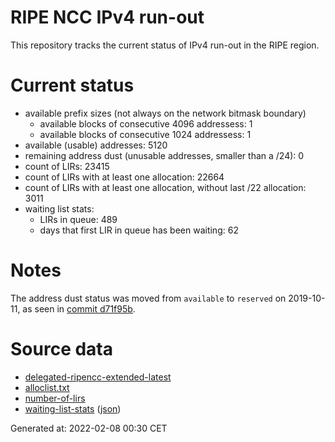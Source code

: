 # RIPE NCC IPv4 run-out
This repository tracks the current status of IPv4 run-out in the RIPE region.

# Current status
- available prefix sizes (not always on the network bitmask boundary)
  - available blocks of consecutive 4096 addressess: 1
  - available blocks of consecutive 1024 addressess: 1
- available (usable) addresses: 5120
- remaining address dust (unusable addresses, smaller than a /24): 0
- count of LIRs: 23415
- count of LIRs with at least one allocation: 22664
- count of LIRs with at least one allocation, without last /22 allocation: 3011
- waiting list stats:
  - LIRs in queue: 489
  - days that first LIR in queue has been waiting: 62

# Notes
The address dust status was moved from `available` to `reserved` on 2019-10-11, as seen in [commit d71f95b](https://github.com/zajdee/ripe-ncc-ipv4-runout/commit/d71f95b1f7c9f639556e395e4ad0f41e54834954).

# Source data
- [delegated-ripencc-extended-latest](https://ftp.ripe.net/pub/stats/ripencc/delegated-ripencc-extended-latest)
- [alloclist.txt](https://ftp.ripe.net/pub/stats/ripencc/membership/alloclist.txt)
- [number-of-lirs](https://labs.ripe.net/statistics/number-of-lirs)
- [waiting-list-stats](https://www.ripe.net/manage-ips-and-asns/ipv4/ipv4-waiting-list) ([json](https://www-static.ripe.net/dynamic/ipv4-waiting-list/stats.json))

Generated at: 2022-02-08 00:30 CET
